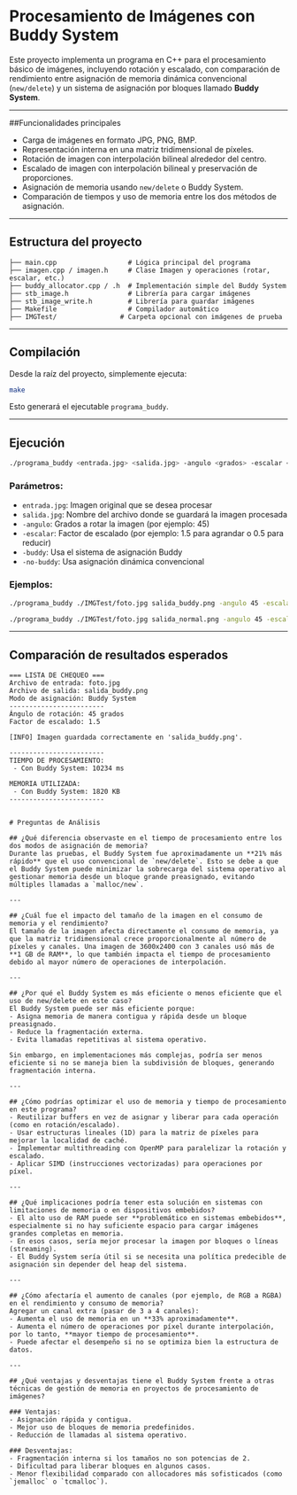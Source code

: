 # Procesamiento de Imágenes con Buddy System

Este proyecto implementa un programa en C++ para el procesamiento básico de imágenes, incluyendo rotación y escalado, con comparación de rendimiento entre asignación de memoria dinámica convencional (`new/delete`) y un sistema de asignación por bloques llamado **Buddy System**.

---

##Funcionalidades principales

- Carga de imágenes en formato JPG, PNG, BMP.
- Representación interna en una matriz tridimensional de píxeles.
- Rotación de imagen con interpolación bilineal alrededor del centro.
- Escalado de imagen con interpolación bilineal y preservación de proporciones.
- Asignación de memoria usando `new/delete` o Buddy System.
- Comparación de tiempos y uso de memoria entre los dos métodos de asignación.

---

## Estructura del proyecto

```
├── main.cpp                  # Lógica principal del programa
├── imagen.cpp / imagen.h     # Clase Imagen y operaciones (rotar, escalar, etc.)
├── buddy_allocator.cpp / .h  # Implementación simple del Buddy System
├── stb_image.h               # Librería para cargar imágenes
├── stb_image_write.h         # Librería para guardar imágenes
├── Makefile                  # Compilador automático
├── IMGTest/                # Carpeta opcional con imágenes de prueba
```

---

## Compilación

Desde la raíz del proyecto, simplemente ejecuta:

```bash
make
```

Esto generará el ejecutable `programa_buddy`.

---

## Ejecución

```bash
./programa_buddy <entrada.jpg> <salida.jpg> -angulo <grados> -escalar <factor> <-buddy|-no-buddy>
```

### Parámetros:
- `entrada.jpg`: Imagen original que se desea procesar
- `salida.jpg`: Nombre del archivo donde se guardará la imagen procesada
- `-angulo`: Grados a rotar la imagen (por ejemplo: 45)
- `-escalar`: Factor de escalado (por ejemplo: 1.5 para agrandar o 0.5 para reducir)
- `-buddy`: Usa el sistema de asignación Buddy
- `-no-buddy`: Usa asignación dinámica convencional

### Ejemplos:
```bash
./programa_buddy ./IMGTest/foto.jpg salida_buddy.png -angulo 45 -escalar 1.5 -buddy

./programa_buddy ./IMGTest/foto.jpg salida_normal.png -angulo 45 -escalar 1.5 -no-buddy
```

---

## Comparación de resultados esperados

```
=== LISTA DE CHEQUEO ===
Archivo de entrada: foto.jpg
Archivo de salida: salida_buddy.png
Modo de asignación: Buddy System
------------------------
Ángulo de rotación: 45 grados
Factor de escalado: 1.5

[INFO] Imagen guardada correctamente en 'salida_buddy.png'.

------------------------
TIEMPO DE PROCESAMIENTO:
 - Con Buddy System: 10234 ms

MEMORIA UTILIZADA:
 - Con Buddy System: 1820 KB
------------------------


# Preguntas de Análisis

## ¿Qué diferencia observaste en el tiempo de procesamiento entre los dos modos de asignación de memoria?
Durante las pruebas, el Buddy System fue aproximadamente un **21% más rápido** que el uso convencional de `new/delete`. Esto se debe a que el Buddy System puede minimizar la sobrecarga del sistema operativo al gestionar memoria desde un bloque grande preasignado, evitando múltiples llamadas a `malloc/new`.

---

## ¿Cuál fue el impacto del tamaño de la imagen en el consumo de memoria y el rendimiento?
El tamaño de la imagen afecta directamente el consumo de memoria, ya que la matriz tridimensional crece proporcionalmente al número de píxeles y canales. Una imagen de 3600x2400 con 3 canales usó más de **1 GB de RAM**, lo que también impacta el tiempo de procesamiento debido al mayor número de operaciones de interpolación.

---

## ¿Por qué el Buddy System es más eficiente o menos eficiente que el uso de new/delete en este caso?
El Buddy System puede ser más eficiente porque:
- Asigna memoria de manera contigua y rápida desde un bloque preasignado.
- Reduce la fragmentación externa.
- Evita llamadas repetitivas al sistema operativo.

Sin embargo, en implementaciones más complejas, podría ser menos eficiente si no se maneja bien la subdivisión de bloques, generando fragmentación interna.

---

## ¿Cómo podrías optimizar el uso de memoria y tiempo de procesamiento en este programa?
- Reutilizar buffers en vez de asignar y liberar para cada operación (como en rotación/escalado).
- Usar estructuras lineales (1D) para la matriz de píxeles para mejorar la localidad de caché.
- Implementar multithreading con OpenMP para paralelizar la rotación y escalado.
- Aplicar SIMD (instrucciones vectorizadas) para operaciones por píxel.

---

## ¿Qué implicaciones podría tener esta solución en sistemas con limitaciones de memoria o en dispositivos embebidos?
- El alto uso de RAM puede ser **problemático en sistemas embebidos**, especialmente si no hay suficiente espacio para cargar imágenes grandes completas en memoria.
- En esos casos, sería mejor procesar la imagen por bloques o líneas (streaming).
- El Buddy System sería útil si se necesita una política predecible de asignación sin depender del heap del sistema.

---

## ¿Cómo afectaría el aumento de canales (por ejemplo, de RGB a RGBA) en el rendimiento y consumo de memoria?
Agregar un canal extra (pasar de 3 a 4 canales):
- Aumenta el uso de memoria en un **33% aproximadamente**.
- Aumenta el número de operaciones por píxel durante interpolación, por lo tanto, **mayor tiempo de procesamiento**.
- Puede afectar el desempeño si no se optimiza bien la estructura de datos.

---

## ¿Qué ventajas y desventajas tiene el Buddy System frente a otras técnicas de gestión de memoria en proyectos de procesamiento de imágenes?

### Ventajas:
- Asignación rápida y contigua.
- Mejor uso de bloques de memoria predefinidos.
- Reducción de llamadas al sistema operativo.

### Desventajas:
- Fragmentación interna si los tamaños no son potencias de 2.
- Dificultad para liberar bloques en algunos casos.
- Menor flexibilidad comparado con allocadores más sofisticados (como `jemalloc` o `tcmalloc`).
